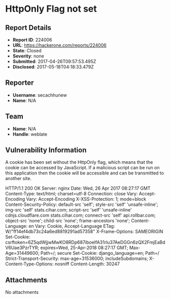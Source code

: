 # HttpOnly Flag not set 

## Report Details
- **Report ID**: 224006
- **URL**: https://hackerone.com/reports/224006
- **State**: Closed
- **Severity**: none
- **Submitted**: 2017-04-26T09:57:53.495Z
- **Disclosed**: 2017-05-18T04:18:33.479Z

## Reporter
- **Username**: secachhunew
- **Name**: N/A

## Team
- **Name**: N/A
- **Handle**: weblate

## Vulnerability Information
A cookie has been set without the HttpOnly flag, which means that the cookie can be accessed by
JavaScript. If a malicious script can be run on this application then the cookie will be accessible and can
be transmitted to another site.

HTTP/1.1 200 OK
Server: nginx
Date: Wed, 26 Apr 2017 08:27:17 GMT
Content-Type: text/html; charset=utf-8
Connection: close
Vary: Accept-Encoding
Vary: Accept-Encoding
X-XSS-Protection: 1; mode=block
Content-Security-Policy: default-src 'self'; style-src 'self' 'unsafe-inline'; img-src 'self' stats.cihar.com; script-src 'self' 'unsafe-inline' cdnjs.cloudflare.com stats.cihar.com; connect-src 'self' api.rollbar.com; object-src 'none'; child-src 'none'; frame-ancestors 'none';
Content-Language: en
Vary: Cookie, Accept-Language
ETag: W/"ff14ef4db73c24a6ed8819291ad57358"
X-Frame-Options: SAMEORIGIN
Set-Cookie: csrftoken=6Z5qdWjjwMwKO8RDp687iboelfA31rlu37AeDGGn6zQX2FmjEaBdV6Uae3PzrTYR; expires=Wed, 25-Apr-2018 08:27:17 GMT; Max-Age=31449600; Path=/; secure
Set-Cookie: django_language=en; Path=/
Strict-Transport-Security: max-age=31536000; includeSubdomains;
X-Content-Type-Options: nosniff
Content-Length: 30247

## Attachments
No attachments
